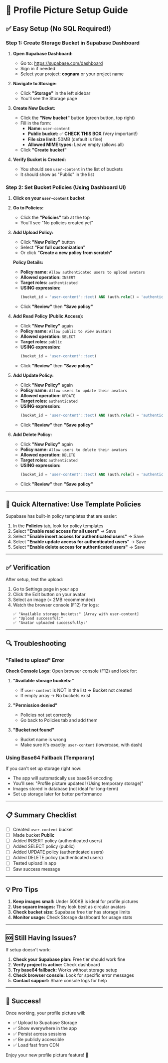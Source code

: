 # 📸 Profile Picture Setup Guide

## ✅ Easy Setup (No SQL Required!)

### Step 1: Create Storage Bucket in Supabase Dashboard

1. **Open Supabase Dashboard:**
   - Go to: https://supabase.com/dashboard
   - Sign in if needed
   - Select your project: **cognara** or your project name

2. **Navigate to Storage:**
   - Click **"Storage"** in the left sidebar
   - You'll see the Storage page

3. **Create New Bucket:**
   - Click the **"New bucket"** button (green button, top right)
   - Fill in the form:
     - **Name:** `user-content`
     - **Public bucket:** ✅ **CHECK THIS BOX** (Very important!)
     - **File size limit:** 50MB (default is fine)
     - **Allowed MIME types:** Leave empty (allows all)
   - Click **"Create bucket"**

4. **Verify Bucket is Created:**
   - You should see `user-content` in the list of buckets
   - It should show as "Public" in the list

### Step 2: Set Bucket Policies (Using Dashboard UI)

1. **Click on your `user-content` bucket**

2. **Go to Policies:**
   - Click the **"Policies"** tab at the top
   - You'll see "No policies created yet"

3. **Add Upload Policy:**
   - Click **"New Policy"** button
   - Select **"For full customization"**
   - Or click **"Create a new policy from scratch"**
   
   **Policy Details:**
   - **Policy name:** `Allow authenticated users to upload avatars`
   - **Allowed operation:** `INSERT`
   - **Target roles:** `authenticated`
   - **USING expression:**
     ```sql
     (bucket_id = 'user-content'::text) AND (auth.role() = 'authenticated'::text)
     ```
   - Click **"Review"** then **"Save policy"**

4. **Add Read Policy (Public Access):**
   - Click **"New Policy"** again
   - **Policy name:** `Allow public to view avatars`
   - **Allowed operation:** `SELECT`
   - **Target roles:** `public`
   - **USING expression:**
     ```sql
     (bucket_id = 'user-content'::text)
     ```
   - Click **"Review"** then **"Save policy"**

5. **Add Update Policy:**
   - Click **"New Policy"** again
   - **Policy name:** `Allow users to update their avatars`
   - **Allowed operation:** `UPDATE`
   - **Target roles:** `authenticated`
   - **USING expression:**
     ```sql
     (bucket_id = 'user-content'::text) AND (auth.role() = 'authenticated'::text)
     ```
   - Click **"Review"** then **"Save policy"**

6. **Add Delete Policy:**
   - Click **"New Policy"** again
   - **Policy name:** `Allow users to delete their avatars`
   - **Allowed operation:** `DELETE`
   - **Target roles:** `authenticated`
   - **USING expression:**
     ```sql
     (bucket_id = 'user-content'::text) AND (auth.role() = 'authenticated'::text)
     ```
   - Click **"Review"** then **"Save policy"**

---

## 🚀 Quick Alternative: Use Template Policies

Supabase has built-in policy templates that are easier:

1. In the **Policies** tab, look for policy templates
2. Select **"Enable read access for all users"** → Save
3. Select **"Enable insert access for authenticated users"** → Save
4. Select **"Enable update access for authenticated users"** → Save
5. Select **"Enable delete access for authenticated users"** → Save

---

## ✅ Verification

After setup, test the upload:

1. Go to Settings page in your app
2. Click the Edit button on your avatar
3. Select an image (< 2MB recommended)
4. Watch the browser console (F12) for logs:
   ```
   ✅ "Available storage buckets:" [Array with user-content]
   ✅ "Upload successful:"
   ✅ "Avatar uploaded successfully:"
   ```

---

## 🔍 Troubleshooting

### "Failed to upload" Error

**Check Console Logs:**
Open browser console (F12) and look for:

1. **"Available storage buckets:"**
   - If `user-content` is NOT in the list → Bucket not created
   - If empty array → No buckets exist

2. **"Permission denied"**
   - Policies not set correctly
   - Go back to Policies tab and add them

3. **"Bucket not found"**
   - Bucket name is wrong
   - Make sure it's exactly: `user-content` (lowercase, with dash)

### Using Base64 Fallback (Temporary)

If you can't set up storage right now:
- The app will automatically use base64 encoding
- You'll see: "Profile picture updated! (Using temporary storage)"
- Images stored in database (not ideal for long-term)
- Set up storage later for better performance

---

## 📋 Summary Checklist

- [ ] Created `user-content` bucket
- [ ] Made bucket **Public**
- [ ] Added INSERT policy (authenticated users)
- [ ] Added SELECT policy (public)
- [ ] Added UPDATE policy (authenticated users)
- [ ] Added DELETE policy (authenticated users)
- [ ] Tested upload in app
- [ ] Saw success message

---

## 💡 Pro Tips

1. **Keep images small:** Under 500KB is ideal for profile pictures
2. **Use square images:** They look best as circular avatars
3. **Check bucket size:** Supabase free tier has storage limits
4. **Monitor usage:** Check Storage dashboard for usage stats

---

## 🆘 Still Having Issues?

If setup doesn't work:

1. **Check your Supabase plan:** Free tier should work fine
2. **Verify project is active:** Check dashboard
3. **Try base64 fallback:** Works without storage setup
4. **Check browser console:** Look for specific error messages
5. **Contact support:** Share console logs for help

---

## 🎉 Success!

Once working, your profile picture will:
- ✅ Upload to Supabase Storage
- ✅ Show everywhere in the app
- ✅ Persist across sessions
- ✅ Be publicly accessible
- ✅ Load fast from CDN

Enjoy your new profile picture feature! 📸
